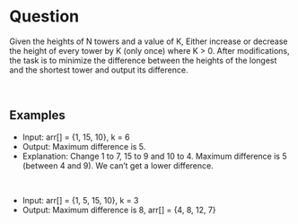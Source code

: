 # Question

Given the heights of N towers and a value of K, Either increase or decrease the height of every tower by K (only once) where K > 0. After modifications, the task is to minimize the difference between the heights of the longest and the shortest tower and output its difference.

<br />
  
## Examples

- Input: arr[] = {1, 15, 10}, k = 6
- Output:  Maximum difference is 5.
- Explanation: Change 1 to 7, 15 to 9 and 10 to 4. Maximum difference is 5 (between 4 and 9). We can’t get a lower difference.

<br />

- Input: arr[] = {1, 5, 15, 10}, k = 3   
- Output: Maximum difference is 8, arr[] = {4, 8, 12, 7}

<br />